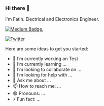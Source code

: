 ### Hi there 👋


I'm Fatih. Electrical and Electronics Engineer.

[![Medium Badge](https://img.shields.io/badge/-Medium-757575?style=flat-quare&labelColor=757575&logo=Medium&logoColor=white&link=link)](https://medium.com/@aydinfatihahmet),

[![Twitter](https://badgen.net/badge/icon/twitter?icon=twitter&label)](twitter.com/aydinfatihahmet/)

Here are some ideas to get you started:

- 🔭 I’m currently working on Test
- 🌱 I’m currently learning ...
- 👯 I’m looking to collaborate on ...
- 🤔 I’m looking for help with ...
- 💬 Ask me about ...
- 📫 How to reach me: ...
- 😄 Pronouns: ...
- ⚡ Fun fact: ...

